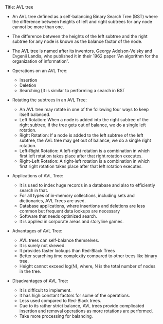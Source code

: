 Title: AVL tree

- An AVL tree defined as a self-balancing Binary Search Tree (BST) where the difference between heights of left and right subtrees for any node cannot be more than one.

- The difference between the heights of the left subtree and the right subtree for any node is known as the balance factor of the node.

- The AVL tree is named after its inventors, Georgy Adelson-Velsky and Evgenii Landis, who published it in their 1962 paper “An algorithm for the organization of information”.

- Operations on an AVL Tree:
    + Insertion
    + Deletion
    + Searching [It is similar to performing a search in BST

- Rotating the subtrees in an AVL Tree:
    + An AVL tree may rotate in one of the following four ways to keep itself balanced.
    + Left Rotation: When a node is added into the right subtree of the right subtree, if the tree gets out of balance, we do a single left rotation.
    + Right Rotation: If a node is added to the left subtree of the left subtree, the AVL tree may get out of balance, we do a single right rotation.
    + Left-Right Rotation: A left-right rotation is a combination in which first left rotation takes place after that right rotation executes.
    + Right-Left Rotation: A right-left rotation is a combination in which first right rotation takes place after that left rotation executes.

- Applications of AVL Tree:
    + It is used to index huge records in a database and also to efficiently search in that.
    + For all types of in-memory collections, including sets and dictionaries, AVL Trees are used.
    + Database applications, where insertions and deletions are less common but frequent data lookups are necessary
    + Software that needs optimized search.
    + It is applied in corporate areas and storyline games.

- Advantages of AVL Tree:
    + AVL trees can self-balance themselves.
    + It is surely not skewed.
    + It provides faster lookups than Red-Black Trees
    + Better searching time complexity compared to other trees like binary tree.
    + Height cannot exceed log(N), where, N is the total number of nodes in the tree.

- Disadvantages of AVL Tree:
    + It is difficult to implement.
    + It has high constant factors for some of the operations.
    + Less used compared to Red-Black trees.
    + Due to its rather strict balance, AVL trees provide complicated insertion and removal operations as more rotations are performed.
    + Take more processing for balancing.